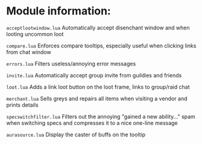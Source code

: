 # Module information:

`acceptlootwindow.lua` Automatically accept disenchant window and when looting uncommon loot

`compare.lua` Enforces compare tooltips, especially useful when clicking links from chat window

`errors.lua` Filters useless/annoying error messages

`invite.lua` Automatically accept group invite from guildies and friends

`loot.lua` Adds a link loot button on the loot frame, links to group/raid chat

`merchant.lua` Sells greys and repairs all items when visiting a vendor and prints details

`specswitchfilter.lua` Filters out the annoying "gained a new ability..." spam when switching specs
and compresses it to a nice one-line message

`aurasource.lua` Display the caster of buffs on the tooltip
